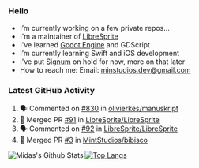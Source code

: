 ### Hello

- I’m currently working on a few private repos...
- I'm a maintainer of [LibreSprite](https://github.com/LibreSprite/LibreSprite)
- I've learned [Godot Engine](https://godotengine.org/) and GDScript
- I’m currently learning Swift and iOS development
- I've put [Signum](https://github.com/MintStudios/Signum) on hold for now, more on that later
- How to reach me: Email: minstudios.dev@gmail.com

### Latest GitHub Activity
<!--START_SECTION:activity-->

1. 🗣 Commented on [#830](https://github.com/olivierkes/manuskript/issues/830) in [olivierkes/manuskript](https://github.com/olivierkes/manuskript)
2. 🎉 Merged PR [#91](https://github.com/LibreSprite/LibreSprite/pull/91) in [LibreSprite/LibreSprite](https://github.com/LibreSprite/LibreSprite)
3. 🗣 Commented on [#92](https://github.com/LibreSprite/LibreSprite/issues/92) in [LibreSprite/LibreSprite](https://github.com/LibreSprite/LibreSprite)
4. 🎉 Merged PR [#3](https://github.com/MintStudios/bibisco/pull/3) in [MintStudios/bibisco](https://github.com/MintStudios/bibisco)
<!--END_SECTION:activity-->

<img align="left" alt="Midas's Github Stats" src="https://github-readme-stats.vercel.app/api?username=MintStudios&show_icons=true&hide_border=true&count_private=true&theme=radical" />

[![Top Langs](https://github-readme-stats.vercel.app/api/top-langs/?username=MintStudios&hide_border=true&count_private=true&theme=radical)](https://github.com/anuraghazra/github-readme-stats)
